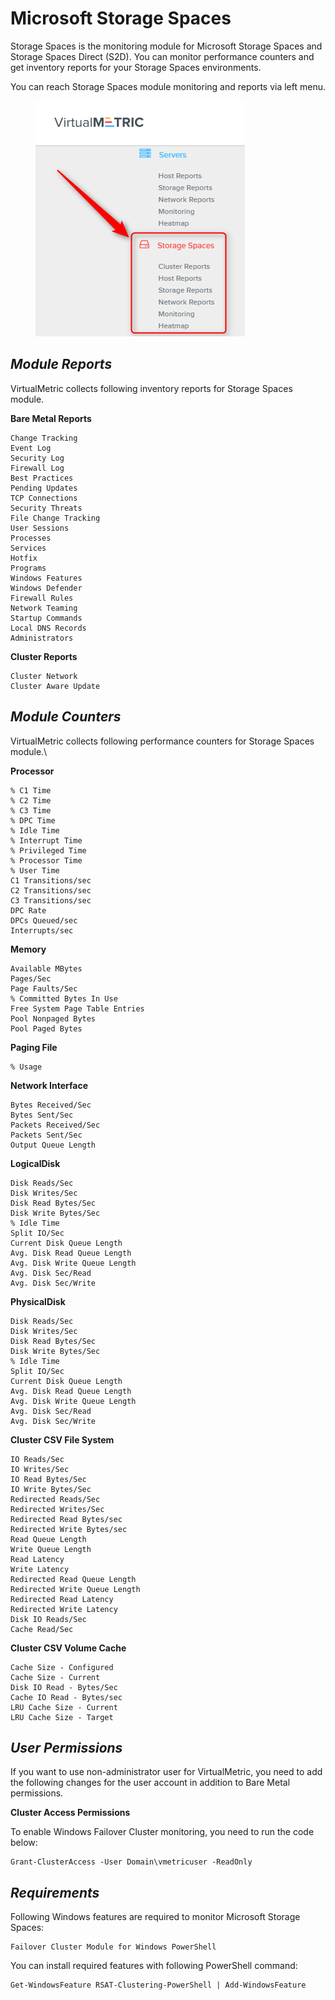# Microsoft Storage Spaces

Storage Spaces is the monitoring module for Microsoft Storage Spaces and Storage Spaces Direct (S2D). You can monitor performance counters and get inventory reports for your Storage Spaces environments.

You can reach Storage Spaces module monitoring and reports via left menu.

<div align="left">

<figure><img src="../../.gitbook/assets/image (54).png" alt=""><figcaption></figcaption></figure>

</div>

## _**Module Reports**_

VirtualMetric collects following inventory reports for Storage Spaces module.

**Bare Metal Reports**

```markup
Change Tracking
Event Log
Security Log
Firewall Log
Best Practices
Pending Updates
TCP Connections         
Security Threats         
File Change Tracking
User Sessions
Processes
Services
Hotfix
Programs
Windows Features         
Windows Defender
Firewall Rules
Network Teaming
Startup Commands
Local DNS Records
Administrators
```

**Cluster Reports**

```markup
Cluster Network
Cluster Aware Update
```

## _**Module Counters**_

VirtualMetric collects following performance counters for Storage Spaces module.\


**Processor**

```markup
% C1 Time
% C2 Time
% C3 Time
% DPC Time
% Idle Time
% Interrupt Time
% Privileged Time
% Processor Time
% User Time
C1 Transitions/sec
C2 Transitions/sec
C3 Transitions/sec
DPC Rate
DPCs Queued/sec
Interrupts/sec
```

**Memory**

```markup
Available MBytes
Pages/Sec
Page Faults/Sec
% Committed Bytes In Use
Free System Page Table Entries
Pool Nonpaged Bytes
Pool Paged Bytes
```

**Paging File**

```markup
% Usage
```

**Network Interface**

```markup
Bytes Received/Sec
Bytes Sent/Sec
Packets Received/Sec
Packets Sent/Sec
Output Queue Length
```

**LogicalDisk**

```markup
Disk Reads/Sec
Disk Writes/Sec
Disk Read Bytes/Sec
Disk Write Bytes/Sec
% Idle Time
Split IO/Sec
Current Disk Queue Length
Avg. Disk Read Queue Length
Avg. Disk Write Queue Length
Avg. Disk Sec/Read
Avg. Disk Sec/Write
```

**PhysicalDisk**

```markup
Disk Reads/Sec
Disk Writes/Sec
Disk Read Bytes/Sec
Disk Write Bytes/Sec
% Idle Time
Split IO/Sec
Current Disk Queue Length
Avg. Disk Read Queue Length
Avg. Disk Write Queue Length
Avg. Disk Sec/Read
Avg. Disk Sec/Write
```

**Cluster CSV File System**

```markup
IO Reads/Sec
IO Writes/Sec
IO Read Bytes/Sec
IO Write Bytes/Sec
Redirected Reads/Sec
Redirected Writes/Sec
Redirected Read Bytes/sec
Redirected Write Bytes/sec
Read Queue Length
Write Queue Length
Read Latency
Write Latency
Redirected Read Queue Length
Redirected Write Queue Length
Redirected Read Latency
Redirected Write Latency
Disk IO Reads/Sec
Cache Read/Sec
```

**Cluster CSV Volume Cache**

```markup
Cache Size - Configured
Cache Size - Current
Disk IO Read - Bytes/Sec
Cache IO Read - Bytes/sec
LRU Cache Size - Current
LRU Cache Size - Target
```

## _**User Permissions**_

If you want to use non-administrator user for VirtualMetric, you need to add the following changes for the user account in addition to Bare Metal permissions.

**Cluster Access Permissions**

To enable Windows Failover Cluster monitoring, you need to run the code below:

```markup
Grant-ClusterAccess -User Domain\vmetricuser -ReadOnly
```

## _**Requirements**_

Following Windows features are required to monitor Microsoft Storage Spaces:

```markup
Failover Cluster Module for Windows PowerShell
```

You can install required features with following PowerShell command:

```markup
Get-WindowsFeature RSAT-Clustering-PowerShell | Add-WindowsFeature
```

